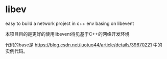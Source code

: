 # libev
easy to build a network project in c++ env basing on libevent

本项目目的是更好的使用libevent待见基于C++的网络开发环境

代码的base是
https://blog.csdn.net/luotuo44/article/details/39670221
中的实例代码。
